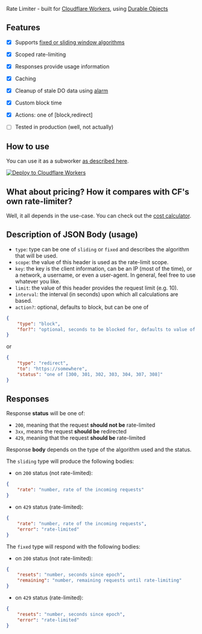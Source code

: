 Rate Limiter - built for [Cloudflare Workers](https://developers.cloudflare.com/workers/), using [Durable Objects](https://developers.cloudflare.com/workers/learning/using-durable-objects/)

## Features
- [x] Supports [fixed or sliding window algorithms](https://www.quinbay.com/blog/understanding-rate-limiting-algorithms)
- [x] Scoped rate-limiting
- [x] Responses provide usage information
- [x] Caching 
- [x] Cleanup of stale DO data using [alarm](https://developers.cloudflare.com/workers/learning/using-durable-objects/#alarms-in-durable-objects)
- [x] Custom block time
- [x] Actions: one of [block,redirect]
- [ ] Tested in production (well, not actually)


## How to use
You can use it as a subworker [as described here](https://developers.cloudflare.com/workers/platform/bindings/about-service-bindings/).

[![Deploy to Cloudflare Workers](https://deploy.workers.cloudflare.com/button)](https://deploy.workers.cloudflare.com/?url=https://github.com/ianapiron/durable-limiter)

## What about pricing? How it compares with CF's own rate-limiter?
Well, it all depends in the use-case. You can check out the [cost calculator](https://dl-cost-calculator.dev0x.workers.dev/).

## Description of JSON Body (usage)
* `type`: type can be one of `sliding` or `fixed` and describes the algorithm that will be used.
* `scope`: the value of this header is used as the rate-limit scope.
* `key`: the key is the client information, can be an IP (most of the time), or a network, a username, or even a user-agent. In general, feel free to use whatever you like.
* `limit`: the value of this header provides the request limit (e.g. 10).
* `interval`: the interval (in seconds) upon which all calculations are based.
* `action?`: optional, defaults to block, but can be one of
```json
{
	"type": "block",
	"for?": "optional, seconds to be blocked for, defaults to value of {interval}"
}
```
or
```json
{
	"type": "redirect",
	"to": "https://somewhere",
	"status": "one of [300, 301, 302, 303, 304, 307, 308]"
}
```

## Responses
Response __status__ will be one of:
* `200`, meaning that the request __should not be__ rate-limited
* `3xx`, means the request __should be__ redirected
* `429`, meaning that the request __should be__ rate-limited

Response __body__ depends on the type of the algorithm used and the status.   

The `sliding` type will produce the following bodies:
* on `200` status (not rate-limited):
```json
{
    "rate": "number, rate of the incoming requests"
}
```

* on `429` status (rate-limited):
```json
{
	"rate": "number, rate of the incoming requests",
	"error": "rate-limited"
}
```   

The `fixed` type will respond with the following bodies:
* on `200` status (not rate-limited):
```json
{
	"resets": "number, seconds since epoch",
	"remaining": "number, remaining requests until rate-limiting"
}
```   

* on `429` status (rate-limited):
```json
{
	"resets": "number, seconds since epoch",
	"error": "rate-limited"
}
```
